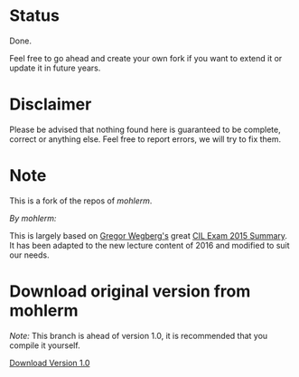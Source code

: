 # Status
Done.

Feel free to go ahead and create your own fork if you want to extend it or update it in future years.

# Disclaimer
Please be advised that nothing found here is guaranteed to be complete, correct or anything else. Feel free to report errors, we will try to fix them.

# Note

This is a fork of the repos of *mohlerm*.

*By mohlerm:*

This is largely based on [Gregor Wegberg's](https://github.com/groggi) great [CIL Exam 2015 Summary](https://github.com/groggi/eth-cil-exam-summary).
It has been adapted to the new lecture content of 2016 and modified to suit our needs.

# Download original version from mohlerm

*Note:* This branch is ahead of version 1.0, it is recommended that you compile it yourself.

[Download Version 1.0](https://github.com/mohlerm/eth-cil-exam-summary/releases/download/v1.0/eth-cil-exam-summary-2016-1.0.pdf)
